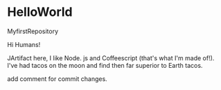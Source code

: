 # HelloWorld
MyfirstRepository

Hi Humans!

JArtifact here, I like Node. js and Coffeescript (that's what I'm made of!).
I've had tacos on the moon and find then far superior to Earth tacos.

add comment for commit changes.
